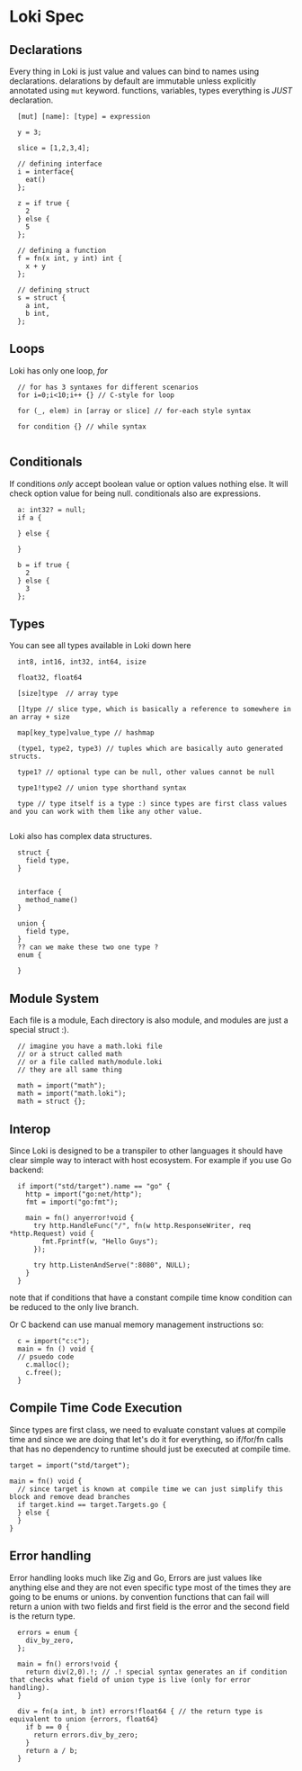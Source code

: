 # Loki Spec
## Declarations
Every thing in Loki is just value and values can bind to names using declarations. delarations by default are immutable unless explicitly
annotated using `mut` keyword. functions, variables, types everything is *JUST* declaration.
```
  [mut] [name]: [type] = expression 
```
```
  y = 3;

  slice = [1,2,3,4];

  // defining interface
  i = interface{
    eat()
  }; 
  
  z = if true {
    2
  } else {
    5
  };

  // defining a function
  f = fn(x int, y int) int {
    x + y
  };

  // defining struct  
  s = struct {
    a int,
    b int,
  };
```


## Loops
Loki has only one loop, *for*
```
  // for has 3 syntaxes for different scenarios
  for i=0;i<10;i++ {} // C-style for loop
  
  for (_, elem) in [array or slice] // for-each style syntax
  
  for condition {} // while syntax
  
```


## Conditionals
If conditions *only* accept boolean value or option values nothing else. It will check option value for being null. conditionals also are expressions.
```
  a: int32? = null;
  if a {
    
  } else {
    
  }
    
  b = if true {
    2
  } else {
    3
  };
```
## Types
You can see all types available in Loki down here
```
  int8, int16, int32, int64, isize

  float32, float64
  
  [size]type  // array type

  []type // slice type, which is basically a reference to somewhere in an array + size

  map[key_type]value_type // hashmap  

  (type1, type2, type3) // tuples which are basically auto generated structs.

  type1? // optional type can be null, other values cannot be null

  type1!type2 // union type shorthand syntax
  
  type // type itself is a type :) since types are first class values and you can work with them like any other value.
  
```
Loki also has complex data structures.
```
  struct {
    field type,
  }
  
  
  interface {
    method_name()
  }
  
  union {
    field type,
  }
  ?? can we make these two one type ?
  enum {
    
  }
```

## Module System
Each file is a module, Each directory is also module, and modules are just a special struct :).
```
  // imagine you have a math.loki file
  // or a struct called math
  // or a file called math/module.loki 
  // they are all same thing

  math = import("math");
  math = import("math.loki");
  math = struct {};
```

## Interop
Since Loki is designed to be a transpiler to other languages it should have clear simple way to interact with host ecosystem. For example 
if you use Go backend:
```
  if import("std/target").name == "go" {
    http = import("go:net/http");
    fmt = import("go:fmt");
  
    main = fn() anyerror!void {
      try http.HandleFunc("/", fn(w http.ResponseWriter, req *http.Request) void {
        fmt.Fprintf(w, "Hello Guys"); 
      });
    
      try http.ListenAndServe(":8080", NULL);
    }
  }
```
note that if conditions that have a constant compile time know condition can be reduced to the only live branch.

Or C backend can use manual memory management instructions so:
```
  c = import("c:c");
  main = fn () void {
  // psuedo code
    c.malloc();
    c.free();
  }
```

## Compile Time Code Execution
Since types are first class, we need to evaluate constant values at compile time and since we are doing that let's do 
it for everything, so if/for/fn calls that has no dependency to runtime should just be executed at compile time.
```
target = import("std/target");

main = fn() void {
  // since target is known at compile time we can just simplify this block and remove dead branches
  if target.kind == target.Targets.go {
  } else {
  }
}  
```

## Error handling
Error handling looks much like Zig and Go, Errors are just values like anything else and they are not even specific type most of the times they are going
to be enums or unions. by convention functions that can fail will return a union with two fields and first field is the error and the second field is 
the return type.
```
  errors = enum {
    div_by_zero,
  };
  
  main = fn() errors!void {
    return div(2,0).!; // .! special syntax generates an if condition that checks what field of union type is live (only for error handling).  
  }
  
  div = fn(a int, b int) errors!float64 { // the return type is equivalent to union {errors, float64}
    if b == 0 {
      return errors.div_by_zero;
    }
    return a / b;
  }
```

